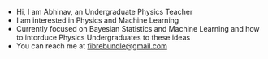 - Hi, I am Abhinav, an Undergraduate Physics Teacher
- I am interested in Physics and Machine Learning
- Currently focused on Bayesian Statistics and Machine Learning and how to intorduce Physics Undergraduates to these ideas
- You can reach me at fibrebundle@gmail.com

<!---
fibrebundle/fibrebundle is a ✨ special ✨ repository because its `README.md` (this file) appears on your GitHub profile.
You can click the Preview link to take a look at your changes.
--->
